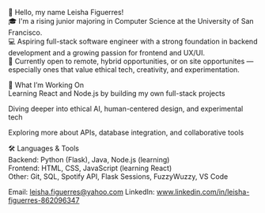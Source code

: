 👋 Hello, my name Leisha Figuerres!  
🎓 I'm a rising junior majoring in Computer Science at the University of San Francisco.  
💻 Aspiring full-stack software engineer with a strong foundation in backend development and a growing passion for frontend and UX/UI.  
🌺 Currently open to remote, hybrid opportunities, or on site opportunites — especially ones that value ethical tech, creativity, and experimentation.  
  
🚀 What I’m Working On  
Learning React and Node.js by building my own full-stack projects  

Diving deeper into ethical AI, human-centered design, and experimental tech  

Exploring more about APIs, database integration, and collaborative tools  

🛠️ Languages & Tools  
Backend: Python (Flask), Java, Node.js (learning)    
Frontend: HTML, CSS, JavaScript (learning React)  
Other: Git, SQL, Spotify API, Flask Sessions, FuzzyWuzzy, VS Code  

Email: leisha.figuerres@yahoo.com
LinkedIn: www.linkedin.com/in/leisha-figuerres-862096347



